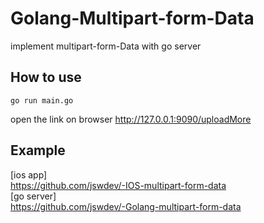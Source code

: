 # Golang-Multipart-form-Data
implement multipart-form-Data with go server

## How to use

```
go run main.go
```   
open the link on browser
http://127.0.0.1:9090/uploadMore  


## Example

[ios app]   
  https://github.com/jswdev/-IOS-multipart-form-data  
[go server]   
  https://github.com/jswdev/-Golang-multipart-form-data
